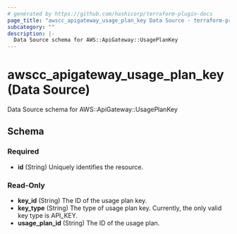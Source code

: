 ```yaml
---
# generated by https://github.com/hashicorp/terraform-plugin-docs
page_title: "awscc_apigateway_usage_plan_key Data Source - terraform-provider-awscc"
subcategory: ""
description: |-
  Data Source schema for AWS::ApiGateway::UsagePlanKey
---
```


# awscc_apigateway_usage_plan_key (Data Source)

Data Source schema for AWS::ApiGateway::UsagePlanKey



<!-- schema generated by tfplugindocs -->
## Schema

### Required

- **id** (String) Uniquely identifies the resource.

### Read-Only

- **key_id** (String) The ID of the usage plan key.
- **key_type** (String) The type of usage plan key. Currently, the only valid key type is API_KEY.
- **usage_plan_id** (String) The ID of the usage plan.


